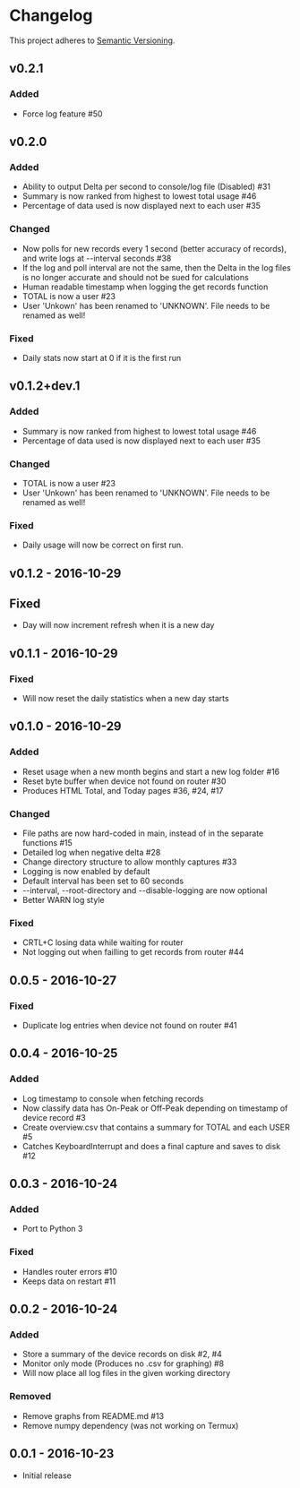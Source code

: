 # Changelog

This project adheres to [Semantic Versioning](http://semver.org/).

## v0.2.1

### Added
- Force log feature #50

## v0.2.0
### Added
- Ability to output Delta per second to console/log file (Disabled) #31
- Summary is now ranked from highest to lowest total usage #46
- Percentage of data used is now displayed next to each user #35

### Changed
- Now polls for new records every 1 second (better accuracy of records), and write logs at --interval seconds #38
- If the log and poll interval are not the same, then the Delta in the log files
is no longer accurate and should not be sued for calculations
- Human readable timestamp when logging the get records function
- TOTAL is now a user #23
- User 'Unkown' has been renamed to 'UNKNOWN'. File needs to be renamed as well!

### Fixed
- Daily stats now start at 0 if it is the first run

## v0.1.2+dev.1
### Added
- Summary is now ranked from highest to lowest total usage #46
- Percentage of data used is now displayed next to each user #35

### Changed
- TOTAL is now a user #23
- User 'Unkown' has been renamed to 'UNKNOWN'. File needs to be renamed as well!

### Fixed
- Daily usage will now be correct on first run.

## v0.1.2 - 2016-10-29
## Fixed
- Day will now increment refresh when it is a new day

## v0.1.1 - 2016-10-29
### Fixed
- Will now reset the daily statistics when a new day starts

## v0.1.0 - 2016-10-29
### Added
- Reset usage when a new month begins and start a new log folder #16
- Reset byte buffer when device not found on router #30
- Produces HTML Total, and Today pages #36, #24, #17

### Changed
- File paths are now hard-coded in main, instead of in the separate functions #15
- Detailed log when negative delta #28
- Change directory structure to allow monthly captures #33
- Logging is now enabled by default
- Default interval has been set to 60 seconds
- --interval, --root-directory and --disable-logging are now optional
- Better WARN log style

### Fixed
- CRTL+C losing data while waiting for router
- Not logging out when failling to get records from router #44

## 0.0.5 - 2016-10-27
### Fixed
- Duplicate log entries when device not found on router #41

## 0.0.4 - 2016-10-25
### Added
- Log timestamp to console when fetching records
- Now classify data has On-Peak or Off-Peak depending on timestamp of device record #3
- Create overview.csv that contains a summary for TOTAL and each USER #5
- Catches KeyboardInterrupt and does a final capture and saves to disk #12

## 0.0.3 - 2016-10-24
### Added
- Port to Python 3

### Fixed
- Handles router errors #10
- Keeps data on restart #11

## 0.0.2 - 2016-10-24
### Added
- Store a summary of the device records on disk #2, #4
- Monitor only mode (Produces no .csv for graphing) #8
- Will now place all log files in the given working directory

### Removed
- Remove graphs from README.md #13
- Remove numpy dependency (was not working on Termux)

## 0.0.1 - 2016-10-23
- Initial release
